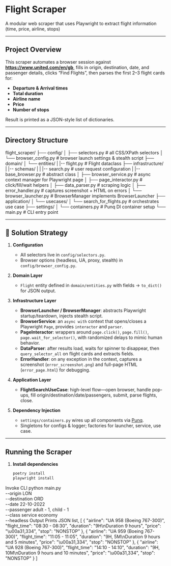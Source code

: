 # Flight Scraper

A modular web scraper that uses Playwright to extract flight information (time, price, airline, stops)

---

## Project Overview

This scraper automates a browser session against **https://www.united.com/en/gb**, fills in origin, destination, date, and passenger details, clicks “Find Flights”, then parses the first 2–3 flight cards for:

- **Departure & Arrival times**  
- **Total duration**  
- **Airline name**  
- **Price**  
- **Number of stops**

Result is printed as a JSON-style list of dictionaries.

---

## Directory Structure

flight_scraper/
├── config/
│ ├── selectors.py # all CSS/XPath selectors
│ └── browser_config.py # browser launch settings & stealth script
├── domain/
│ └── entities/
|     |-- flight.py # Flight dataclass
├── infrastructure/
| |-- schemas/
| |  |-- search.py # user request configuration
| |-- base_browser.py # abstract class
│ ├── browser_service.py # async context manager for Playwright page
│ ├── page_interactor.py # click/fill/wait helpers
│ ├── data_parser.py # scraping logic
│ ├── error_handler.py # captures screenshot + HTML on errors
│ └── browser_launcher.py # BrowserManager implements BrowserLauncher
├── application/
│ └── usecases/
│ └── search_for_flights.py # orchestrates use case
├── settings/
│ └── containers.py # Punq DI container setup
└── main.py # CLI entry point


---

## 🧩 Solution Strategy

1. **Configuration**  
   - All selectors live in `config/selectors.py`.  
   - Browser options (headless, UA, proxy, stealth) in `config/browser_config.py`.

2. **Domain Layer**  
   - `Flight` entity defined in `domain/entities.py` with fields → `to_dict()` for JSON output.

3. **Infrastructure Layer**  
   - **BrowserLauncher / BrowserManager**: abstracts Playwright startup/teardown, injects stealth script.  
   - **BrowserService**: an `async with` context that opens/closes a Playwright `Page`, provides `interactor` and `parser`.  
   - **PageInteractor**: wrappers around `page.click()`, `page.fill()`, `page.wait_for_selector()`, with randomized delays to mimic human behavior.  
   - **DataParser**: after results load, waits for spinner to disappear, then `query_selector_all` on flight cards and extracts fields.  
   - **ErrorHandler**: on any exception in the context, captures a screenshot (`error_screenshot.png`) and full-page HTML (`error_page.html`) for debugging.

4. **Application Layer**  
   - **FlightSearchUseCase**: high-level flow—open browser, handle pop-ups, fill origin/destination/date/passengers, submit, parse flights, close.

5. **Dependency Injection**  
   - `settings/containers.py` wires up all components via [Punq](https://github.com/bobthemighty/punq).  
   - Singletons for configs & logger; factories for launcher, service, use case.

---
## Running the Scraper

1. **Install dependencies**  
   ```bash
   poetry install
   playwright install

Invoke CLI
python main.py \
  --origin LON \
  --destination ORD \
  --date 22-10-2022 \
  --passenger adult - 1, child - 1 \
  --class service economy\
  --headless
Output
Prints JSON list,
[
    {
        "airline": "UA 958 (Boeing 767-300)",
        "flight_time": "08:30 - 08:30",
        "duration": "9H\nDuration 9 hours",
        "price": "\u00a31,334",
        "stop": "NONSTOP"
    },
    {
        "airline": "UA 959 (Boeing 767-300)",
        "flight_time": "11:05 - 11:05",
        "duration": "9H, 5M\nDuration 9 hours and 5 minutes",
        "price": "\u00a31,334",
        "stop": "NONSTOP"
    },
    {
        "airline": "UA 928 (Boeing 767-300)",
        "flight_time": "14:10 - 14:10",
        "duration": "9H, 10M\nDuration 9 hours and 10 minutes",
        "price": "\u00a31,334",
        "stop": "NONSTOP"
    }
]
